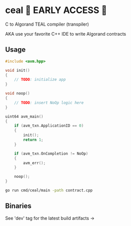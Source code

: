 # ceal 👷 EARLY ACCESS 👷

C to Algorand TEAL compiler (transpiler)

AKA use your favorite C++ IDE to write Algorand contracts

## Usage

```cpp
#include <avm.hpp>

void init()
{
	// TODO: initialize app
}

void noop()
{
	// TODO: insert NoOp logic here
}

uint64 avm_main()
{
	if (avm_txn.ApplicationID == 0)
	{
		init();
		return 1;
	}

	if (avm_txn.OnCompletion != NoOp)
	{
		avm_err();
	}

	noop();
}
```
```bash
go run cmd/ceal/main -path contract.cpp
```

## Binaries

See 'dev' tag for the latest build artifacts ->
